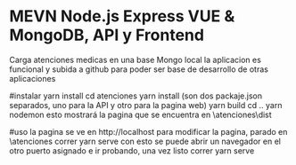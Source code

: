 # MEVN Node.js Express VUE & MongoDB,   API y Frontend
Carga atenciones medicas en una base Mongo local
la aplicacion es funcional y subida a github para poder ser base de desarrollo de otras aplicaciones

#instalar
yarn install
cd atenciones
yarn install (son dos packaje.json separados, uno para la API y otro para la pagina web)
yarn build
cd ..
yarn nodemon
esto mostrará la pagina que se encuentra en \atenciones\dist

#uso
la pagina se ve en http://localhost
para modificar la pagina, parado en \atenciones correr yarn serve
con esto se puede abrir un navegador en el otro puerto asignado e ir probando, una vez listo correr yarn serve
